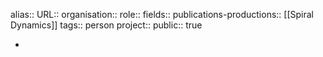 alias::
URL::
organisation::
role::
fields::
publications-productions:: [[Spiral Dynamics]] 
tags:: person
project::
public:: true

-